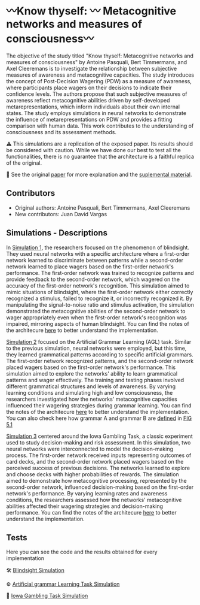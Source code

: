 # 〰️Know thyself: 〰️ Metacognitive networks and measures of consciousness〰️

The objective of the study titled "Know thyself: Metacognitive networks and measures of consciousness" by Antoine Pasquali, Bert Timmermans, and Axel Cleeremans is to investigate the relationship between subjective measures of awareness and metacognitive capacities. The study introduces the concept of Post-Decision Wagering (PDW) as a measure of awareness, where participants place wagers on their decisions to indicate their confidence levels. The authors propose that such subjective measures of awareness reflect metacognitive abilities driven by self-developed metarepresentations, which inform individuals about their own internal states. The study employs simulations in neural networks to demonstrate the influence of metarepresentations on PDW and provides a fitting comparison with human data. This work contributes to the understanding of consciousness and its assessment methods.

⚠️ This simulations are a replication of the exposed paper. Its results should be considered with caution. While we have done our best to test all the functionalities, there is no guarantee that the architecture is a faithful replica of the original. 

📖 See the original [paper](https://github.com/juandavidvargas19/Know_Thyself_Replication/blob/master/docs/Know%20thyself-%20Metacognitive%20networks%20and%20measures%20of%20consciousness.pdf) for more explanation and the [suplemental material](https://github.com/juandavidvargas19/Know_Thyself_Replication/blob/master/docs/Know%20thyself-%20Metacognitive%20networks%20and%20measures%20of%20consciousness_arch.pdf).

## Contributors
- Original authors: Antoine Pasquali, Bert Timmermans, Axel Cleeremans
- New contributors: Juan David Vargas

## Simulations - Descriptions

In [Simulation 1](https://github.com/juandavidvargas19/Know_Thyself_Replication/blob/master/tests/Blindsight_Simulation_GITHUB.ipynb), the researchers focused on the phenomenon of blindsight. They used neural networks with a specific architecture where a first-order network learned to discriminate between patterns while a second-order network learned to place wagers based on the first-order network's performance. The first-order network was trained to recognize patterns and provide feedback to the second-order network, which wagered on the accuracy of the first-order network's recognition. This simulation aimed to mimic situations of blindsight, where the first-order network either correctly recognized a stimulus, failed to recognize it, or incorrectly recognized it. By manipulating the signal-to-noise ratio and stimulus activation, the simulation demonstrated the metacognitive abilities of the second-order network to wager appropriately even when the first-order network's recognition was impaired, mirroring aspects of human blindsight. You can find the notes of the architecure [here](https://github.com/juandavidvargas19/Know_Thyself_Replication/blob/master/docs/Blindsight_Simulation_NOTES.ipynb) to better understand the implementation.

[Simulation 2](https://github.com/juandavidvargas19/Know_Thyself_Replication/blob/master/tests/Artificial_Grammar_GITHUB_Presentation.ipynb) focused on the Artificial Grammar Learning (AGL) task. Similar to the previous simulation, neural networks were employed, but this time, they learned grammatical patterns according to specific artificial grammars. The first-order network recognized patterns, and the second-order network placed wagers based on the first-order network's performance. This simulation aimed to explore the networks' ability to learn grammatical patterns and wager effectively. The training and testing phases involved different grammatical structures and levels of awareness. By varying learning conditions and simulating high and low consciousness, the researchers investigated how the networks' metacognitive capacities influenced their wagering strategies during grammar learning. You can find the notes of the architecure [here]() to better understand the implementation. You can also check here how grammar A and grammar B are [defined](https://github.com/juandavidvargas19/Know_Thyself_Replication/blob/master/docs/Guillaume-Dienes_Altmann-Five_Transfer_of_implicit_knowledge_across_domains.pdf) in [FIG 5.1](https://github.com/juandavidvargas19/Know_Thyself_Replication/blob/master/docs/Grammar_A_B.jpg)

[Simulation 3](https://github.com/juandavidvargas19/Know_Thyself_Replication/blob/master/tests/Iowa_Gambling_Simulation_GITHUB%20(1).ipynb) centered around the Iowa Gambling Task, a classic experiment used to study decision-making and risk assessment. In this simulation, two neural networks were interconnected to model the decision-making process. The first-order network received inputs representing outcomes of card decks, and the second-order network placed wagers based on the perceived success of previous decisions. The networks learned to explore and choose decks with higher probabilities of rewards. The simulation aimed to demonstrate how metacognitive processing, represented by the second-order network, influenced decision-making based on the first-order network's performance. By varying learning rates and awareness conditions, the researchers assessed how the networks' metacognitive abilities affected their wagering strategies and decision-making performance. You can find the notes of the architecure [here](https://github.com/juandavidvargas19/Know_Thyself_Replication/blob/master/docs/Iowa_Gambling_Simulation_NOTES.ipynb) to better understand the implementation. 

## Tests

Here you can see the code and the results obtained for every implementation

🛠 [Blindsight Simulation](https://drive.google.com/file/d/1wxuD3mEA32VGI8qaki6oPLVfv0gNolNZ/view?usp=sharing) 


⚙️ [Artificial grammar Learning Task Simulation](https://drive.google.com/file/d/1uObTlgUzgwVsqWOkY9lLoNlENGLB5QhT/view?usp=sharing) 


🧠 [Iowa Gambling Task Simulation](https://drive.google.com/file/d/1xHsgDe7uEAHp8MKy57_0LloQMjBY0GLN/view?usp=sharing) 

